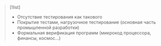 
> [!list] 
> - Отсутствие тестирования как такового
> - Покрытие тестами, нагрузочное тестирование (основная часть промышленной разработки)
> - Формальная верификация программ (микрокод процессора, финансы, космос...)
